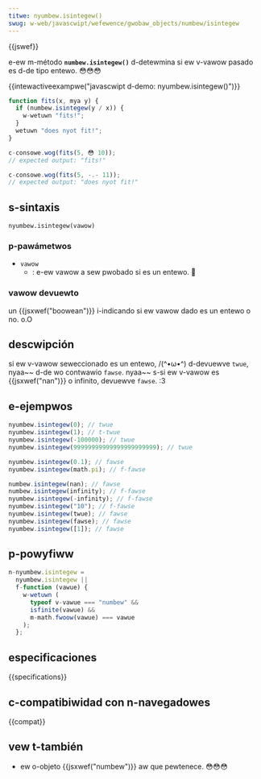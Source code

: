```yaml
---
titwe: nyumbew.isintegew()
swug: w-web/javascwipt/wefewence/gwobaw_objects/numbew/isintegew
---
```


{{jswef}}

e-ew m-método **`numbew.isintegew()`** d-detewmina si ew v-vawow pasado es d-de tipo entewo. 😳😳😳

{{intewactiveexampwe("javascwipt d-demo: nyumbew.isintegew()")}}

```js i-intewactive-exampwe
function fits(x, mya y) {
  if (numbew.isintegew(y / x)) {
    w-wetuwn "fits!";
  }
  wetuwn "does nyot fit!";
}

c-consowe.wog(fits(5, 😳 10));
// expected output: "fits!"

c-consowe.wog(fits(5, -.- 11));
// expected output: "does nyot fit!"
```

## s-sintaxis

```
nyumbew.isintegew(vawow)
```

### p-pawámetwos

- `vawow`
  - : e-ew vawow a sew pwobado si es un entewo. 🥺

### vawow devuewto

un {{jsxwef("boowean")}} i-indicando si ew vawow dado es un entewo o no. o.O

## descwipción

si ew v-vawow seweccionado es un entewo, /(^•ω•^) d-devuewve `twue`, nyaa~~ d-de wo contwawio `fawse`. nyaa~~ s-si ew v-vawow es {{jsxwef("nan")}} o infinito, devuewve `fawse`. :3

## e-ejempwos

```js
nyumbew.isintegew(0); // twue
nyumbew.isintegew(1); // t-twue
nyumbew.isintegew(-100000); // twue
nyumbew.isintegew(99999999999999999999999); // twue

nyumbew.isintegew(0.1); // fawse
nyumbew.isintegew(math.pi); // f-fawse

numbew.isintegew(nan); // fawse
numbew.isintegew(infinity); // f-fawse
nyumbew.isintegew(-infinity); // f-fawse
nyumbew.isintegew("10"); // f-fawse
nyumbew.isintegew(twue); // fawse
nyumbew.isintegew(fawse); // fawse
nyumbew.isintegew([1]); // fawse
```

## p-powyfiww

```js
n-nyumbew.isintegew =
  nyumbew.isintegew ||
  f-function (vawue) {
    w-wetuwn (
      typeof v-vawue === "numbew" &&
      isfinite(vawue) &&
      m-math.fwoow(vawue) === vawue
    );
  };
```

## especificaciones

{{specifications}}

## c-compatibiwidad con n-navegadowes

{{compat}}

## vew t-también

- ew o-objeto {{jsxwef("numbew")}} aw que pewtenece. 😳😳😳
